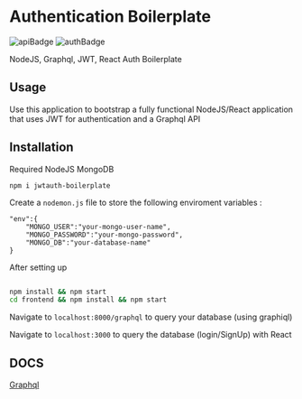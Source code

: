 # Authentication Boilerplate
![apiBadge](https://img.shields.io/badge/API-graphql-ff69b4) ![authBadge](https://img.shields.io/badge/AUTH-JWT-brightgreen)

NodeJS, Graphql, JWT, React Auth Boilerplate

## Usage 
Use this application to bootstrap a fully functional NodeJS/React application that uses JWT for authentication and a Graphql API



## Installation

Required 
NodeJS
MongoDB

```
npm i jwtauth-boilerplate
```
Create a `nodemon.js` file to store the following enviroment variables :
```
"env":{
    "MONGO_USER":"your-mongo-user-name",
    "MONGO_PASSWORD":"your-mongo-password",
    "MONGO_DB":"your-database-name"
}

```
After setting up
```bash

npm install && npm start
cd frontend && npm install && npm start

```

Navigate to `localhost:8000/graphql` to query your database (using graphiql)

Navigate to `localhost:3000` to query the database (login/SignUp) with React


## DOCS
[Graphql](https://graphql.org/)

